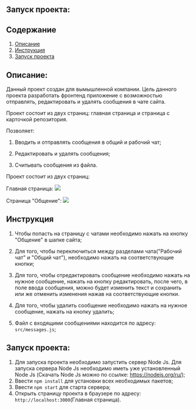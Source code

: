 ## <a name="StartProject"> Запуск проекта: </a>
## Содержание
1. [Описание](#description)
2. [Инструкция](#instruction)
3. [Запуск проекта](#StartProject)
## <a name="description"> Описание: </a>

Данный проект создан для вымышленной компании. Цель данного проекта разработать фронтенд приложение с возможностью отправлять, редактировать и удалять сообщения в чате сайта.

Проект состоит из двух страниц: главная страница и страница с карточкой репозитория.
 
Позволяет:

1) Вводить и отправлять сообщения в общий и рабочий чат;

2) Редактировать и удалять сообщения;

3) Считывать сообщения из файла.

Проект состоит из двух страниц: 

Главная страница: 
![](https://i.ibb.co/BzmSNrq/11.jpg)



Страница "Общение":
![](https://i.ibb.co/KzgkgMj/22.jpg)

## <a name="instruction"> Инструкция  </a>
1. Чтобы попасть на страницу с чатами необходимо нажать на кнопку "Общение" в шапке сайта;

2. Для того, чтобы переключиться между разделами чата("Рабочий чат" и "Общий чат"), необходимо нажать на соответствующие кнопки;

3. Для того, чтобы отредактировать сообщение необходимо нажать на нужное сообщение, нажать на кнопку редактировать, после чего, в поле ввода сообщения, можно будет изменить текст и сохранить или же отменить изменения нажав на соответствующие кнопки.

4. Для того, чтобы удалить сообщение необходимо нажать на нужное сообщение, нажать на кнопку удалить;

5. Файл с входящими сообщениями находится по адресу: `src/messages.js`;

## <a name="StartProject"> Запуск проекта: </a>

1. Для запуска проекта необходимо запустить сервер Node Js. Для запуска сервера Node Js необходимо иметь уже установленный Node Js (Скачать Node Js можно по ссылке: https://nodejs.org/ru/);
2. Ввести `npm install` для установки всех необходимых пакетов;
3. Ввести `npm start` для старта сервера;
4. Открыть страницу проекта в браузере по адресу: `http://localhost:3000`(Главная страница).

